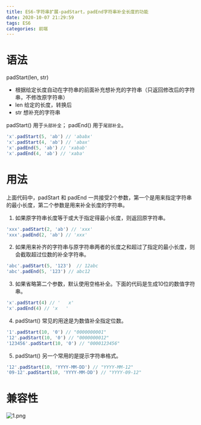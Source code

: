 ```yaml
---
title: ES6-字符串扩展-padStart，padEnd字符串补全长度的功能
date: 2020-10-07 21:29:59
tags: ES6
categories: 前端
---
```

<script type="text/javascript" src="/js/bai.js"></script>

# 语法
padStart(len, str)
- 根据给定长度自动在字符串的前面补充想补充的字符串（只返回修改后的字符串，不修改原字符串）
- len 给定的长度，转换后
- str 想补充的字符串

padStart() 用于`头部补全`；
padEnd() 用于`尾部补全`。
```js
'x'.padStart(5, 'ab') // 'ababx'
'x'.padStart(4, 'ab') // 'abax'
'x'.padEnd(5, 'ab') // 'xabab'
'x'.padEnd(4, 'ab') // 'xaba'
```
# 用法
<!-- more -->
上面代码中，padStart 和 padEnd 一共接受2个参数，第一个是用来指定字符串的最小长度，第二个参数是用来补全长度的字符串。

1. 如果原字符串长度等于或大于指定得最小长度，则返回原字符串。
```js
'xxx'.padStart(2, 'ab') // 'xxx'
'xxx'.padEnd(2, 'ab') // 'xxx'
```
2. 如果用来补齐的字符串与原字符串两者的长度之和超过了指定的最小长度，则会截取超过位数的补全字符串。
```js
'abc'.padStart(5, '123')  // 12abc
'abc'.padEnd(5, '123') // abc12
```
3. 如果省略第二个参数，默认使用空格补全。下面的代码是生成10位的数值字符串。
```js
'x'.padStart(4) // '   x'
'x'.padEnd(4) // 'x   '
```

4. padStart() 常见的用途是为数值补全指定位数。
```js
'1'.padStart(10, '0') // "0000000001"
'12'.padStart(10, '0') // "0000000012"
'123456'.padStart(10, '0') // "0000123456"
```
5. padStart() 另一个常用的是提示字符串格式。
```js
'12'.padStart(10, 'YYYY-MM-DD') // "YYYY-MM-12"
'09-12'.padStart(10, 'YYYY-MM-DD') // "YYYY-09-12"
```
# 兼容性

![1.png](/ES6-字符串扩展-padStart，padEnd字符串补全长度的功能/1.png)